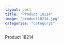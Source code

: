 ```yaml
---
layout: post
title: "Product 18214"
image: "product18214.jpg"
categories: "category1"
---
```

Product 18214
